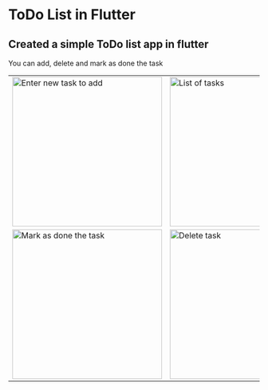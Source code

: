 # ToDo List in Flutter
## Created a simple ToDo list app in flutter

You can add, delete and mark as done the task

<table>
  <tr>
    <td><img src="https://github.com/user-attachments/assets/5e3fc007-acdc-4a6d-946e-a214f74d4059" alt="Enter new task to add" width="300"></td>
    <td><img src="https://github.com/user-attachments/assets/a161638b-375e-4910-9972-81ee2343062f" alt="List of tasks" width="300"></td>
  </tr>
  <tr>
    <td><img src="https://github.com/user-attachments/assets/ed34d026-2774-4cd1-88ba-a5798e67e640" alt="Mark as done the task" width="300"></td>
    <td><img src="https://github.com/user-attachments/assets/dd55a0f0-8153-42ff-9ba6-516e3f7ae101" alt="Delete task" width="300"></td>
  </tr>
</table>
